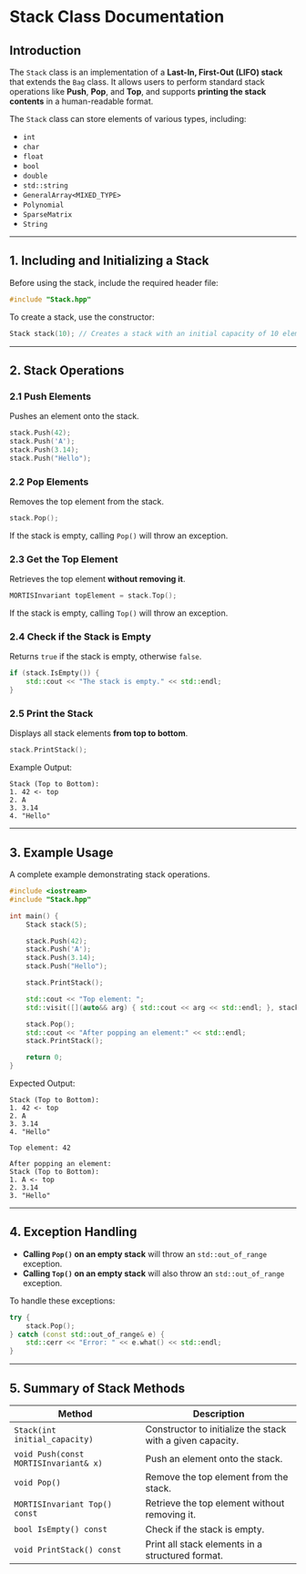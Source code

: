 # Stack Class Documentation

## Introduction

The `Stack` class is an implementation of a **Last-In, First-Out (LIFO) stack** that extends the `Bag` class. It allows users to perform standard stack operations like **Push**, **Pop**, and **Top**, and supports **printing the stack contents** in a human-readable format.

The `Stack` class can store elements of various types, including:
- `int`
- `char`
- `float`
- `bool`
- `double`
- `std::string`
- `GeneralArray<MIXED_TYPE>`
- `Polynomial`
- `SparseMatrix`
- `String`

---

## **1. Including and Initializing a Stack**

Before using the stack, include the required header file:

```cpp
#include "Stack.hpp"
```

To create a stack, use the constructor:

```cpp
Stack stack(10); // Creates a stack with an initial capacity of 10 elements
```

---

## **2. Stack Operations**

### **2.1 Push Elements**
Pushes an element onto the stack.

```cpp
stack.Push(42);
stack.Push('A');
stack.Push(3.14);
stack.Push("Hello");
```

### **2.2 Pop Elements**
Removes the top element from the stack.

```cpp
stack.Pop();
```

If the stack is empty, calling `Pop()` will throw an exception.

### **2.3 Get the Top Element**
Retrieves the top element **without removing it**.

```cpp
MORTISInvariant topElement = stack.Top();
```

If the stack is empty, calling `Top()` will throw an exception.

### **2.4 Check if the Stack is Empty**
Returns `true` if the stack is empty, otherwise `false`.

```cpp
if (stack.IsEmpty()) {
    std::cout << "The stack is empty." << std::endl;
}
```

### **2.5 Print the Stack**
Displays all stack elements **from top to bottom**.

```cpp
stack.PrintStack();
```

Example Output:

```
Stack (Top to Bottom):
1. 42 <- top
2. A
3. 3.14
4. "Hello"
```

---

## **3. Example Usage**
A complete example demonstrating stack operations.

```cpp
#include <iostream>
#include "Stack.hpp"

int main() {
    Stack stack(5);

    stack.Push(42);
    stack.Push('A');
    stack.Push(3.14);
    stack.Push("Hello");

    stack.PrintStack();

    std::cout << "Top element: ";
    std::visit([](auto&& arg) { std::cout << arg << std::endl; }, stack.Top());

    stack.Pop();
    std::cout << "After popping an element:" << std::endl;
    stack.PrintStack();

    return 0;
}
```

Expected Output:

```
Stack (Top to Bottom):
1. 42 <- top
2. A
3. 3.14
4. "Hello"

Top element: 42

After popping an element:
Stack (Top to Bottom):
1. A <- top
2. 3.14
3. "Hello"
```

---

## **4. Exception Handling**
- **Calling `Pop()` on an empty stack** will throw an `std::out_of_range` exception.
- **Calling `Top()` on an empty stack** will also throw an `std::out_of_range` exception.

To handle these exceptions:

```cpp
try {
    stack.Pop();
} catch (const std::out_of_range& e) {
    std::cerr << "Error: " << e.what() << std::endl;
}
```

---

## **5. Summary of Stack Methods**
| Method          | Description |
|----------------|------------|
| `Stack(int initial_capacity)` | Constructor to initialize the stack with a given capacity. |
| `void Push(const MORTISInvariant& x)` | Push an element onto the stack. |
| `void Pop()` | Remove the top element from the stack. |
| `MORTISInvariant Top() const` | Retrieve the top element without removing it. |
| `bool IsEmpty() const` | Check if the stack is empty. |
| `void PrintStack() const` | Print all stack elements in a structured format. |
